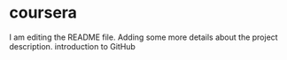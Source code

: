 # coursera
I am editing the README file. Adding some more details about the project description.
introduction to GitHub
